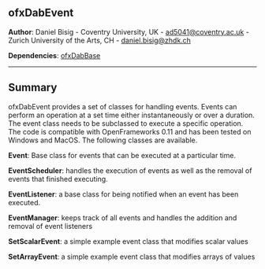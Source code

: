 ## ofxDabEvent

**Author**: Daniel Bisig - Coventry University, UK - [ad5041@coventry.ac.uk](ad5041@coventry.ac.uk) - Zurich University of the Arts, CH - [daniel.bisig@zhdk.ch](daniel.bisig@zhdk.ch)

**Dependencies**: [ofxDabBase](https://bitbucket.org/dbisig/ofxdabbase_011/src/master/)

---

## Summary

ofxDabEvent provides a set of classes for handling events. Events can perform an operation at a set time either instantaneously or over a duration. The event class needs to be subclassed to execute a specific operation. The code is compatible with OpenFrameworks 0.11 and has been tested on Windows and MacOS. The following classes are available.



**Event**: Base class for events that can be executed at a particular time.

**EventScheduler**: handles the execution of events as well as the removal of events that finished executing.

**EventListener**: a base class for being notified when an event has been executed.

**EventManager**: keeps track of all events and handles the addition and removal of event listeners

**SetScalarEvent**: a simple example event class that modifies scalar values

**SetArrayEvent**: a simple example event class that modifies arrays of values